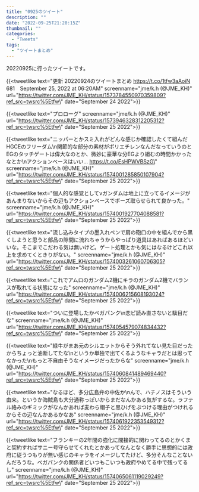 ```yaml
---
title: "0925のツイート"
description: ""
date: "2022-09-25T21:20:15Z"
thumbnail: ""
categories:
  - "Tweets"
tags:
  - "ツイートまとめ"
---
```

20220925に行ったツイートです。
<!--more-->
{{<tweetlike text=\"更新 20220924のツイートまとめ https://t.co/1tfw3aAoiN 681　September 25, 2022 at 06:20AM\" screenname=\"jme/k.h (@JME_KH)\" url=\"https://twitter.com/JME_KH/status/1573784550970359809?ref_src=twsrc%5Etfw\" date=\"September 24 2022\">}}

{{<tweetlike text=\"プロローグ\" screenname=\"jme/k.h (@JME_KH)\" url=\"https://twitter.com/JME_KH/status/1573946328312205312?ref_src=twsrc%5Etfw\" date=\"September 25 2022\">}}

{{<tweetlike text=\"ニッパーとかスミ入れがどんな感じか確認したくて組んだHGCEのフリーダム\n関節的な部分の素材がポリエチレンなんだなっていうのとEGのタッチゲートは偉大なのとか、微妙に豪華な分EGより組むの時間かかったなとか\nアクションベースはいい… https://t.co/EsHPWVBSzG\" screenname=\"jme/k.h (@JME_KH)\" url=\"https://twitter.com/JME_KH/status/1574001285850107904?ref_src=twsrc%5Etfw\" date=\"September 25 2022\">}}

{{<tweetlike text=\"個人的な感覚としてνガンダムは地上に立ってるイメージがあんまりないからその辺もアクションベースでポーズ取らせられて良かった。\" screenname=\"jme/k.h (@JME_KH)\" url=\"https://twitter.com/JME_KH/status/1574001927704088581?ref_src=twsrc%5Etfw\" date=\"September 25 2022\">}}

{{<tweetlike text=\"流し込みタイプの墨入れペンで肩の砲口の中を組んでから黒くしようと思うと部品の隙間に流れちゃうからやっぱり道具はあればあるほどいいな。そこまでこだわる気は無いけど。ゲート処理とかも気にはなるけどこれ以上を求めてくときりがない。\" screenname=\"jme/k.h (@JME_KH)\" url=\"https://twitter.com/JME_KH/status/1574003261060706305?ref_src=twsrc%5Etfw\" date=\"September 25 2022\">}}

{{<tweetlike text=\"これでアムロのガンダム2機にキラのガンダム2機でバランスが取れてる状態になった\" screenname=\"jme/k.h (@JME_KH)\" url=\"https://twitter.com/JME_KH/status/1574006215608193024?ref_src=twsrc%5Etfw\" date=\"September 25 2022\">}}

{{<tweetlike text=\"ついに登場したかベガパンク\n恋ピ読み直さないと駄目だな\" screenname=\"jme/k.h (@JME_KH)\" url=\"https://twitter.com/JME_KH/status/1574054579074834432?ref_src=twsrc%5Etfw\" date=\"September 25 2022\">}}

{{<tweetlike text=\"緑牛がまあ元のシルエットからそう外れてない見た目だったからちょっと油断してたな\nというか単独で出てくるようなキャラだとは思ってなかった\nもっと不自由そうなイメージだったからな\" screenname=\"jme/k.h (@JME_KH)\" url=\"https://twitter.com/JME_KH/status/1574060841489469440?ref_src=twsrc%5Etfw\" date=\"September 25 2022\">}}

{{<tweetlike text=\"なるほど、多分広島弁の中佐か\nんで、ハチノスはそういう由来。というか海賊島も大分通称っぽいからまだなんかある気がするな。ラフテル絡みのギミックがなんかあれば麦わら帽子と黒ひげをぶつける理由がつけれるからその辺なんかあるかなあ\" screenname=\"jme/k.h (@JME_KH)\" url=\"https://twitter.com/JME_KH/status/1574061922353549312?ref_src=twsrc%5Etfw\" date=\"September 25 2022\">}}

{{<tweetlike text=\"フランキーの2年間の強化に間接的に関わってるのとかくまと契約すればサニー号守らせてくれたとかあってなんとなく勝手に思想的には政府に従うつもりが無い感じのキャラをイメージしてたけど、多分そんなことないんだろうな。ベガパンクの関係者どいつもこいつも政府やめてる中で残ってるし\" screenname=\"jme/k.h (@JME_KH)\" url=\"https://twitter.com/JME_KH/status/1574065061119029249?ref_src=twsrc%5Etfw\" date=\"September 25 2022\">}}

